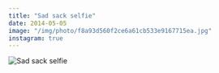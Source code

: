 ```yaml
---
title: "Sad sack selfie"
date: 2014-05-05
image: "/img/photo/f8a93d560f2ce6a61cb533e9167715ea.jpg"
instagram: true
---
```


![Sad sack selfie](/img/photo/f8a93d560f2ce6a61cb533e9167715ea.jpg)
